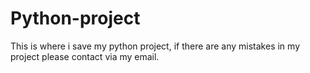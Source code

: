 # Python-project
This is where i save my python project, if there are any mistakes in my project please contact via my email.
